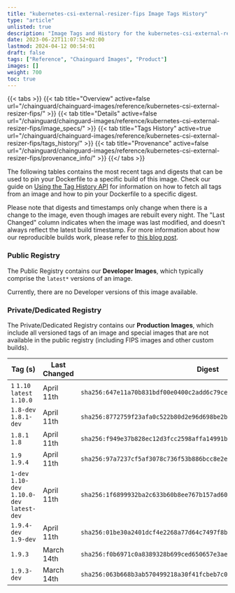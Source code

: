 ```yaml
---
title: "kubernetes-csi-external-resizer-fips Image Tags History"
type: "article"
unlisted: true
description: "Image Tags and History for the kubernetes-csi-external-resizer-fips Chainguard Image"
date: 2023-06-22T11:07:52+02:00
lastmod: 2024-04-12 00:54:01
draft: false
tags: ["Reference", "Chainguard Images", "Product"]
images: []
weight: 700
toc: true
---
```


{{< tabs >}}
{{< tab title="Overview" active=false url="/chainguard/chainguard-images/reference/kubernetes-csi-external-resizer-fips/" >}}
{{< tab title="Details" active=false url="/chainguard/chainguard-images/reference/kubernetes-csi-external-resizer-fips/image_specs/" >}}
{{< tab title="Tags History" active=true url="/chainguard/chainguard-images/reference/kubernetes-csi-external-resizer-fips/tags_history/" >}}
{{< tab title="Provenance" active=false url="/chainguard/chainguard-images/reference/kubernetes-csi-external-resizer-fips/provenance_info/" >}}
{{</ tabs >}}

The following tables contains the most recent tags and digests that can be used to pin your Dockerfile to a specific build of this image. Check our guide on [Using the Tag History API](/chainguard/chainguard-images/using-the-tag-history-api/) for information on how to fetch all tags from an image and how to pin your Dockerfile to a specific digest.

Please note that digests and timestamps only change when there is a change to the image, even though images are rebuilt every night. The "Last Changed" column indicates when the image was last modified, and doesn't always reflect the latest build timestamp. For more information about how our reproducible builds work, please refer to [this blog post](https://www.chainguard.dev/unchained/reproducing-chainguards-reproducible-image-builds).

### Public Registry
The Public Registry contains our **Developer Images**, which typically comprise the `latest*` versions of an image.

Currently, there are no Developer versions of this image available.

### Private/Dedicated Registry
The Private/Dedicated Registry contains our **Production Images**, which include all versioned tags of an image and special images that are not available in the public registry (including FIPS images and other custom builds).

| Tag (s)                                       | Last Changed | Digest                                                                    |
|-----------------------------------------------|--------------|---------------------------------------------------------------------------|
|  `1` `1.10` `latest` `1.10.0`                 | April 11th   | `sha256:647e11a70b831bdf00e0400c2add6c79ce8a6a9d0ac7ed9d7b5e42fe5d4d39ff` |
|  `1.8-dev` `1.8.1-dev`                        | April 11th   | `sha256:8772759f23afa0c522b80d2e96d698be2bb3060c01b589f236976ceda3e41a85` |
|  `1.8.1` `1.8`                                | April 11th   | `sha256:f949e37b828ec12d3fcc2598affa14991b9f7a8432362dccf6505ffa70bbd33f` |
|  `1.9` `1.9.4`                                | April 11th   | `sha256:97a7237cf5af3078c736f53b886bcc8e2e8e4d026df5490b5bbd7bc30d2a7c9b` |
|  `1-dev` `1.10-dev` `1.10.0-dev` `latest-dev` | April 11th   | `sha256:1f6899932ba2c633b60b8ee767b157ad605ea7f54c88bf2edfdf4139c7732ed5` |
|  `1.9.4-dev` `1.9-dev`                        | April 11th   | `sha256:01be30a2401dcf4e2268a77d64c7497f8bd68fb63a7266f5cb53ad1cf3e81c30` |
|  `1.9.3`                                      | March 14th   | `sha256:f0b6971c0a8389328b699ced650657e3aeb81f0a390b77592e22937471c9864d` |
|  `1.9.3-dev`                                  | March 14th   | `sha256:063b668b3ab570499218a30f41fcbeb7c04e5cd79411084f5f47c8ebee228cd7` |

